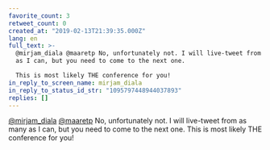 ```yaml
---
favorite_count: 3
retweet_count: 0
created_at: "2019-02-13T21:39:35.000Z"
lang: en
full_text: >-
  @mirjam_diala @maaretp No, unfortunately not. I will live-tweet from as many
  as I can, but you need to come to the next one. 

  This is most likely THE conference for you!
in_reply_to_screen_name: mirjam_diala
in_reply_to_status_id_str: "1095797448944037893"
replies: []
---
```


[@mirjam_diala](https://twitter.com/mirjam_diala)
[@maaretp](https://twitter.com/maaretp) No, unfortunately not. I will live-tweet
from as many as I can, but you need to come to the next one. This is most likely
THE conference for you!
